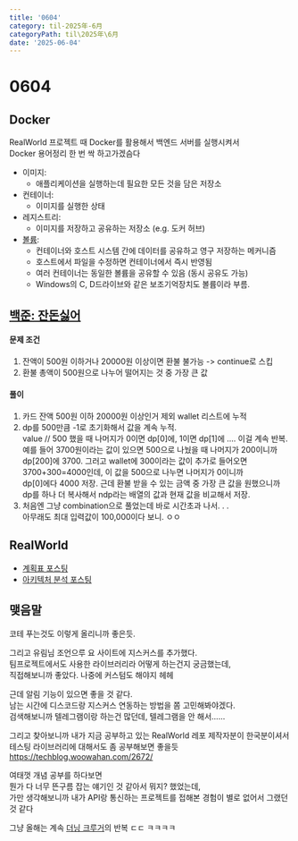 ```yaml
---
title: '0604'
category: til-2025年-6月
categoryPath: til\2025年\6月
date: '2025-06-04'
---
```

# 0604  
## Docker  
RealWorld 프로젝트 때 Docker를 활용해서 백엔드 서버를 실행시켜서  
Docker 용어정리 한 번 싹 하고가겠슴다

- 이미지:   
	- 애플리케이션을 실행하는데 필요한 모든 것을 담은 저장소  
- 컨테이너:   
	- 이미지를 실행한 상태  
- 레지스트리:   
	- 이미지를 저장하고 공유하는 저장소 (e.g. 도커 허브)  
- [볼륨](https://en.wikipedia.org/wiki/Volume_(computing)):   
	- 컨테이너와 호스트 시스템 간에 데이터를 공유하고 영구 저장하는 메커니즘  
	- 호스트에서 파일을 수정하면 컨테이너에서 즉시 반영됨  
	- 여러 컨테이너는 동일한 볼륨을 공유할 수 있음 (동시 공유도 가능)  
	- Windows의 C, D드라이브와 같은 보조기억장치도 볼륨이라 부름.  
## [백준: 잔돈싫어](https://www.acmicpc.net/problem/33941)  
#### 문제 조건  
1. 잔액이 500원 이하거나 20000원 이상이면 환불 불가능 -> continue로 스킵  
2. 환불 총액이 500원으로 나누어 떨어지는 것 중 가장 큰 값  
#### 풀이  
1. 카드 잔액 500원 이하 20000원 이상인거 제외 wallet 리스트에 누적  
2. dp를 500만큼 -1로 초기화해서 값을 계속 누적.  
   value // 500 했을 때 나머지가 0이면 dp[0]에, 1이면 dp[1]에 .... 이걸 계속 반복.  
   예를 들어 3700원이라는 값이 있으면 500으로 나눴을 때 나머지가 200이니까  
   dp[200]에 3700. 그러고 wallet에 300이라는 값이 추가로 들어오면  
   3700+300=4000인데, 이 값을 500으로 나누면 나머지가 0이니까  
   dp[0]에다 4000 저장. 근데 환불 받을 수 있는 금액 중 가장 큰 값을 원했으니까  
   dp를 하나 더 복사해서 ndp라는 배열의 값과 현재 값을 비교해서 저장.  
3. 처음엔 그냥 combination으로 풀었는데 바로 시간초과 나서. . .  
   아무래도 최대 입력값이 100,000이다 보니. ㅇㅇ  
## RealWorld  
- [계획표 포스팅](../../../projects/realworld/01.%20초기세팅/계획%20짜기.md)  
- [아키텍처 분석 포스팅](../../../projects/realworld/01.%20초기세팅/아키텍처%20분석.md)
## 맺음말  
코테 푸는것도 이렇게 올리니까 좋은듯.

그리고 유림님 조언으루 요 사이트에 지스커스를 추가했다.  
팀프로젝트에서도 사용한 라이브러리라 어떻게 하는건지 궁금했는데,   
직접해보니까 좋았다. 나중에 커스텀도 해야지 헤헤

근데 알림 기능이 있으면 좋을 것 같다.  
남는 시간에 디스코드랑 지스커스 연동하는 방법을 쫌 고민해봐야겠다.  
검색해보니까 텔레그램이랑 하는건 많던데, 텔레그램을 안 해서......

그리고 찾아보니까 내가 지금 공부하고 있는 RealWorld 레포 제작자분이 한국분이셔서  
테스팅 라이브러리에 대해서도 좀 공부해보면 좋을듯  
https://techblog.woowahan.com/2672/

여태껏 개념 공부를 하다보면  
뭔가 다 너무 뜬구름 잡는 얘기인 것 같아서 뭐지? 했었는데,  
가만 생각해보니까 내가 API랑 통신하는 프로젝트를 접해본 경험이 별로 없어서 그랬던 것 같다

그냥 올해는 계속 [더닝 크루거](https://ko.wikipedia.org/wiki/%EB%8D%94%EB%8B%9D-%ED%81%AC%EB%A3%A8%EA%B1%B0_%ED%9A%A8%EA%B3%BC)의 반복 ㄷㄷ ㅋㅋㅋㅋ
